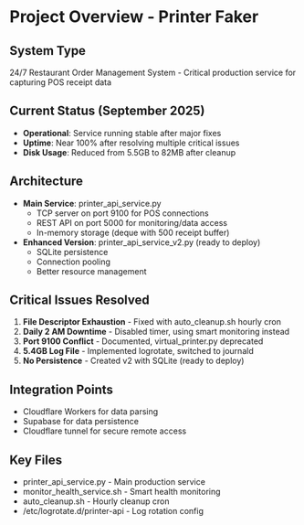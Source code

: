 # Project Overview - Printer Faker

## System Type
24/7 Restaurant Order Management System - Critical production service for capturing POS receipt data

## Current Status (September 2025)
- **Operational**: Service running stable after major fixes
- **Uptime**: Near 100% after resolving multiple critical issues
- **Disk Usage**: Reduced from 5.5GB to 82MB after cleanup

## Architecture
- **Main Service**: printer_api_service.py
  - TCP server on port 9100 for POS connections
  - REST API on port 5000 for monitoring/data access
  - In-memory storage (deque with 500 receipt buffer)
- **Enhanced Version**: printer_api_service_v2.py (ready to deploy)
  - SQLite persistence
  - Connection pooling
  - Better resource management

## Critical Issues Resolved
1. **File Descriptor Exhaustion** - Fixed with auto_cleanup.sh hourly cron
2. **Daily 2 AM Downtime** - Disabled timer, using smart monitoring instead
3. **Port 9100 Conflict** - Documented, virtual_printer.py deprecated
4. **5.4GB Log File** - Implemented logrotate, switched to journald
5. **No Persistence** - Created v2 with SQLite (ready to deploy)

## Integration Points
- Cloudflare Workers for data parsing
- Supabase for data persistence
- Cloudflare tunnel for secure remote access

## Key Files
- printer_api_service.py - Main production service
- monitor_health_service.sh - Smart health monitoring
- auto_cleanup.sh - Hourly cleanup cron
- /etc/logrotate.d/printer-api - Log rotation config